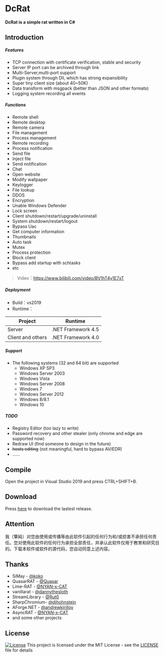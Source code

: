 # DcRat

**DcRat is a simple rat written in C#**

## Introduction
##### Features
- TCP connection with certificate verification, stable and security
- Server IP port can be archived through link
- Multi-Server,multi-port support
- Plugin system through Dll, which has strong expansibility
- Super tiny client size (about 40~50K)
- Data transform with msgpack (better than JSON and other formats)
- Logging system recording all events

##### Functions
- Remote shell
- Remote desktop
- Remote camera
- File management
- Process management
- Remote recording
- Process notification
- Send file
- Inject file
- Send notification
- Chat
- Open website
- Modify wallpaper
- Keylogger
- File lookup
- DDOS
- Encryption
- Unable Windows Defender
- Lock screen
- Client shutdown/restart/upgrade/uninstall
- System shutdown/restart/logout
- Bypass Uac
- Get computer information
- Thumbnails
- Auto task
- Mutex
- Process protection
- Block client
- Bypass add startup with schtasks
- etc
> Video：https://www.bilibili.com/video/BV1hT4y1E7xT

##### Deployment

- Build：vs2019
- Runtime：

|Project|Runtime|
|  ----  | ----  |
|Server|.NET Framework 4.5|
|Client and others|.NET Framework 4.0|


##### Support
* The following systems (32 and 64 bit) are supported
  * Windows XP SP3
  * Windows Server 2003
  * Windows Vista
  * Windows Server 2008
  * Windows 7
  * Windows Server 2012
  * Windows 8/8.1
  * Windows 10

##### TODO

- Registry Editor (too lazy to write)
- Password recovery and other stealer (only chrome and edge are supported now)
- Redraw UI (find someone to design in the future)
- ~~hosts editing~~ (not meaningful, hard to bypass AV/EDR)
-  ……


## Compile

Open the project in Visual Studio 2019 and press CTRL+SHIFT+B.

## Download
Press [here](https://github.com/qwqdanchun/DcRat/releases/) to download the lastest release.

## Attention

我（簞純）对您由使用或传播等由此软件引起的任何行为和/或损害不承担任何责任。您对使用此软件的任何行为承担全部责任，并承认此软件仅用于教育和研究目的。下载本软件或软件的源代码，您自动同意上述内容。

## Thanks

* SiMay - [@koko](https://gitee.com/dWwwang/SiMayRemoteMonitorOS)
* QuasarRAT - [@Quasar](https://github.com/quasar/QuasarRAT)
* Lime-RAT - [@NYAN-x-CAT](https://github.com/NYAN-x-CAT/Lime-RAT)
* vanillarat - [@dannythesloth](https://dannythesloth.github.io/VanillaRAT/)
* StreamLibrary - [@Rut0](https://github.com/Rut0/StreamLibrary)
* SharpChromium- [@djhohnstein](https://github.com/djhohnstein/SharpChromium)
* AForge.NET - [@andrewkirillov](https://github.com/andrewkirillov/AForge.NET)
* AsyncRAT - [@NYAN-x-CAT](https://github.com/NYAN-x-CAT/AsyncRAT-C-Sharp)
* and some other projects



## License
[![License](http://img.shields.io/:license-mit-blue.svg?style=flat-square)](/LICENSE)
This project is licensed under the MIT License - see the [LICENSE](/LICENSE) file for details
